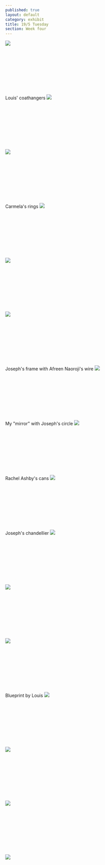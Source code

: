 ```yaml
---
published: true
layout: default
category: exhibit
title: 19/5 Tuesday
section: Week four
---
```


<img src="https://i.imgur.com/S1OFOWwl.jpg">
<br><br>
<br><br>
<br><br>
<br><br>
<br><br>
Louis' coathangers
<img src="https://i.imgur.com/4nypHq0l.jpg">
<br><br>
<br><br>
<br><br>
<br><br>
<br><br>
<img src="https://i.imgur.com/OvLAOltl.jpg">
<br><br>
<br><br>
<br><br>
<br><br>
<br><br>
Carmela's rings
<img src="https://i.imgur.com/qhA0mUjl.jpg">
<br><br>
<br><br>
<br><br>
<br><br>
<br><br>
<img src="https://i.imgur.com/1AQ6il8l.jpg">
<br><br>
<br><br>
<br><br>
<br><br>
<br><br>
<img src="https://i.imgur.com/a4J6Jbfl.jpg">
<br><br>
<br><br>
<br><br>
<br><br>
<br><br>
Joseph's frame with Afreen Naoroji's wire
<img src="https://i.imgur.com/9RltoDnl.jpg">
<br><br>
<br><br>
<br><br>
<br><br>
<br><br>
My "mirror" with Joseph's circle
<img src="https://i.imgur.com/qOc8mEVl.jpg">
<br><br>
<br><br>
<br><br>
<br><br>
<br><br>
Rachel Ashby's cans
<img src="https://i.imgur.com/HK8veIHl.jpg">
<br><br>
<br><br>
<br><br>
<br><br>
<br><br>
Joseph's chandellier
<img src="https://i.imgur.com/HaOsPCml.jpg">
<br><br>
<br><br>
<br><br>
<br><br>
<br><br>
<img src="https://i.imgur.com/HzfqsJWl.jpg">
<br><br>
<br><br>
<br><br>
<br><br>
<br><br>
<img src="https://i.imgur.com/04oE0Nkl.jpg">
<br><br>
<br><br>
<br><br>
<br><br>
<br><br>
Blueprint by Louis
<img src="https://i.imgur.com/32UR95dl.jpg">
<br><br>
<br><br>
<br><br>
<br><br>
<br><br>
<img src="https://i.imgur.com/Xe2PZmQl.jpg">
<br><br>
<br><br>
<br><br>
<br><br>
<br><br>
<img src="https://i.imgur.com/lbfbaKWl.jpg">
<br><br>
<br><br>
<br><br>
<br><br>
<br><br>
<img src="https://i.imgur.com/hZGw6Hcl.jpg">
